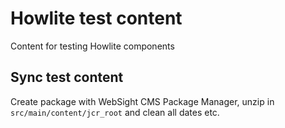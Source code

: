 # Howlite test content
Content for testing Howlite components

## Sync test content
Create package with WebSight CMS Package Manager, unzip in `src/main/content/jcr_root` and clean all dates etc.